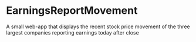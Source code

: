 # EarningsReportMovement
A small web-app that displays the recent stock price movement of the three largest companies reporting earnings today after close
